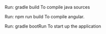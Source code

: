 Run:
gradle build
To compile java sources

Run:
npm run build
To compile angular.

Run:
gradle bootRun
To start up the application
